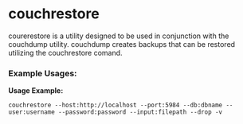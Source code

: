 # couchrestore

courerestore is a utility designed to be used in conjunction with the couchdump utility.  couchdump creates backups that can be restored utilizing the couchrestore comand.

### Example Usages:

<b>Usage Example:</b>
```
couchrestore --host:http://localhost --port:5984 --db:dbname --user:username --password:password --input:filepath --drop -v
```